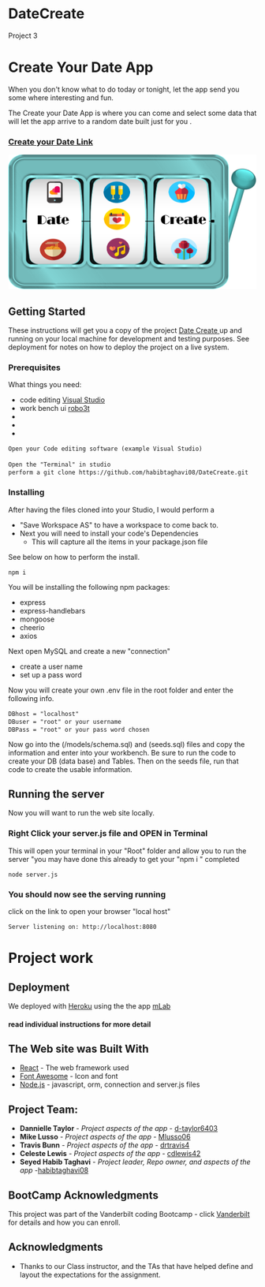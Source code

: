 # DateCreate
Project 3
# Create Your Date App
When you don't know what to do today or tonight, let the app send you some where interesting and fun.

The Create your Date App is where you can come and select some data that will let the app arrive to a random date built just for you . 

### [Create your Date  Link]( https://reasonwithme.herokuapp.com/)

![CreateYourDate](./client/public/assets/DateCreateLogo.png)

## Getting Started

These instructions will get you a copy of the project [Date Create ](https://github.com/habibtaghavi08/DateCreate) up and running on your local machine for development and testing purposes. See deployment for notes on how to deploy the project on a live system.

### Prerequisites

What things you need: 
* code editing [Visual Studio](https://visualstudio.microsoft.com/)
* work bench ui [robo3t](https://robomongo.org/)
* 
* 
* 


```
Open your Code editing software (example Visual Studio)

Open the "Terminal" in studio
perform a git clone https://github.com/habibtaghavi08/DateCreate.git
```

### Installing

After having the files cloned into your Studio, I would perform a 
* "Save Workspace AS" to have a workspace to come back to.
* Next you will need to install your code's Dependencies
    * This will capture all the items in your package.json file

See below on how to perform the install.

```
npm i
```
You will be installing the following npm packages:
* express
* express-handlebars
* mongoose
* cheerio
* axios 


Next open MySQL and create a new "connection"
* create a user name
* set up a pass word

Now you will create your own .env file in the root folder and enter the following info.


```
DBhost = "localhost"
DBuser = "root" or your username
DBPass = "root" or your pass word chosen

```
Now go into the (/models/schema.sql) and (seeds.sql) files and copy the information and enter into your workbench.
Be sure to run the code to create your DB (data base) and Tables.  Then on the seeds file, run that code to create the usable information.

## Running the server

Now you will want to run the web site locally.

### Right Click your server.js file and OPEN in Terminal

This will open your terminal in your "Root" folder and allow you to run the server "you may have done this already to get your  "npm i " completed

```
node server.js
```

### You should now see the serving running

click on the link to open your browser "local host"

```
Server listening on: http://localhost:8080
```

# Project work

## Deployment

We deployed with [Heroku](https://dashboard.heroku.com/apps)
using the the app [mLab](https://reasonwithme.herokuapp.com/)

#### read individual instructions for more detail

## The Web site was Built With

* [React](https://reactjs.org/) - The web framework used
* [Font Awesome](https://fontawesome.com/) - Icon and font
* [Node.js](https://nodejs.org/en/) - javascript, orm, connection and server.js files



## Project Team:
* **Dannielle Taylor** - *Project aspects of the app* - [d-taylor6403](https://github.com/d-taylor6403)
* **Mike Lusso** - *Project aspects of the app* - [Mlusso06](https://github.com/Mlusso06)
*  **Travis Bunn** - *Project aspects of the app* - [drtravis4](https://github.com/drtravis4)
*  **Celeste Lewis** - *Project aspects of the app* - [cdlewis42](https://github.com/cdlewis42)
* **Seyed Habib Taghavi** - *Project leader, Repo owner, and aspects of the app* -[habibtaghavi08](https://github.com/habibtaghavi08) 


## BootCamp Acknowledgments 

This project was part of the Vanderbilt coding Bootcamp - click [Vanderbilt](https://bootcamps.vanderbilt.edu/)  for details and how you can enroll.

## Acknowledgments

* Thanks to our Class instructor, and the TAs that have helped define and layout the expectations for the assignment. 

